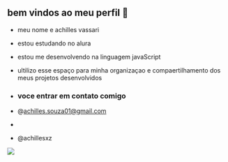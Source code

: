 ## bem vindos ao meu perfil 🥇

- meu nome e achilles vassari

- estou estudando no alura
- estou me desenvolvendo na linguagem javaScript
- ultilizo esse espaço para minha organizaçao e compaertilhamento dos meus projetos desenvolvidos

- ### voce entrar em contato comigo

- @achilles.souza01@gmail.com
- 
- @achillesxz

![](https://media1.tenor.com/m/x4fU1yMhBx0AAAAC/chico-moedas-aquariano-nato.gif)
